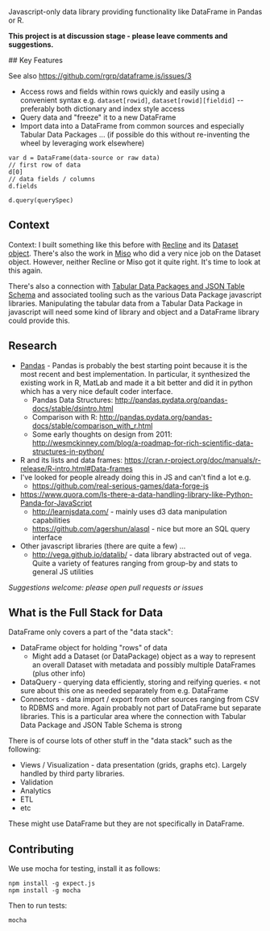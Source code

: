 Javascript-only data library providing functionality like DataFrame in Pandas or R.

**This project is at discussion stage - please leave comments and suggestions.**

## Key Features

See also https://github.com/rgrp/dataframe.js/issues/3

* Access rows and fields within rows quickly and easily using a convenient syntax e.g. `dataset[rowid]`, `dataset[rowid][fieldid]` -- preferably both dictionary and index style access
* Query data and "freeze" it to a new DataFrame
* Import data into a DataFrame from common sources and especially Tabular Data Packages ... (if possible do this without re-inventing the wheel by leveraging work elsewhere)

```
var d = DataFrame(data-source or raw data)
// first row of data
d[0]
// data fields / columns
d.fields

d.query(querySpec)
```

## Context

Context: I built something like this before with [Recline][] and its [Dataset object][recline-dataset]. There's also the work in [Miso][] who did a very nice job on the Dataset object. However, neither Recline or Miso got it quite right. It's time to look at this again.

There's also a connection with [Tabular Data Packages and JSON Table Schema][tdp] and associated tooling such as the various Data Package javascript libraries. Manipulating the tabular data from a Tabular Data Package in javascript will need some kind of library and object and a DataFrame library could provide this.

[Recline]: http://okfnlabs.org/recline/
[recline-dataset]: http://okfnlabs.org/recline/docs/models.html
[Miso]: http://misoproject.com/dataset/
[tdp]: http://data.okfn.org/standards

## Research

* [Pandas][] - Pandas is probably the best starting point because it is the most recent and best implementation. In particular, it synthesized the existing work in R, MatLab and made it a bit better and did it in python which has a very nice default coder interface.
  * Pandas Data Structures: http://pandas.pydata.org/pandas-docs/stable/dsintro.html
  * Comparison with R: http://pandas.pydata.org/pandas-docs/stable/comparison_with_r.html
  * Some early thoughts on design from 2011: http://wesmckinney.com/blog/a-roadmap-for-rich-scientific-data-structures-in-python/
* R and its lists and data frames: https://cran.r-project.org/doc/manuals/r-release/R-intro.html#Data-frames
* I've looked for people already doing this in JS and can't find a lot e.g.
  * https://github.com/real-serious-games/data-forge-js
* https://www.quora.com/Is-there-a-data-handling-library-like-Python-Panda-for-JavaScript
  * http://learnjsdata.com/ - mainly uses d3 data manipulation capabilities
  * https://github.com/agershun/alasql - nice but more an SQL query interface
* Other javascript libraries (there are quite a few) ...
  * http://vega.github.io/datalib/ - data library abstracted out of vega. Quite a variety of features ranging from group-by and stats to general JS utilities

*Suggestions welcome: please open pull requests or issues*

[Pandas]: http://pandas.pydata.org/

## What is the Full Stack for Data 

DataFrame only covers a part of the "data stack":

* DataFrame object for holding "rows" of data
  * Might add a Dataset (or DataPackage) object as a way to represent an overall Dataset with metadata and possibly multiple DataFrames (plus other info)
* DataQuery - querying data efficiently, storing and reifying queries.  &laquo; not sure about this one as needed separately from e.g. DataFrame
* Connectors - data import / export from other sources ranging from CSV to RDBMS and more. Again probably not part of DataFrame but separate libraries. This is a particular area where the connection with Tabular Data Package and JSON Table Schema is strong

There is of course lots of other stuff in the "data stack" such as the following:

* Views / Visualization - data presentation (grids, graphs etc). Largely handled by third party libraries.
* Validation
* Analytics
* ETL
* etc

These might use DataFrame but they are not specifically in DataFrame.

## Contributing

We use mocha for testing, install it as follows:
    
    npm install -g expect.js
    npm install -g mocha

Then to run tests:
    
    mocha
